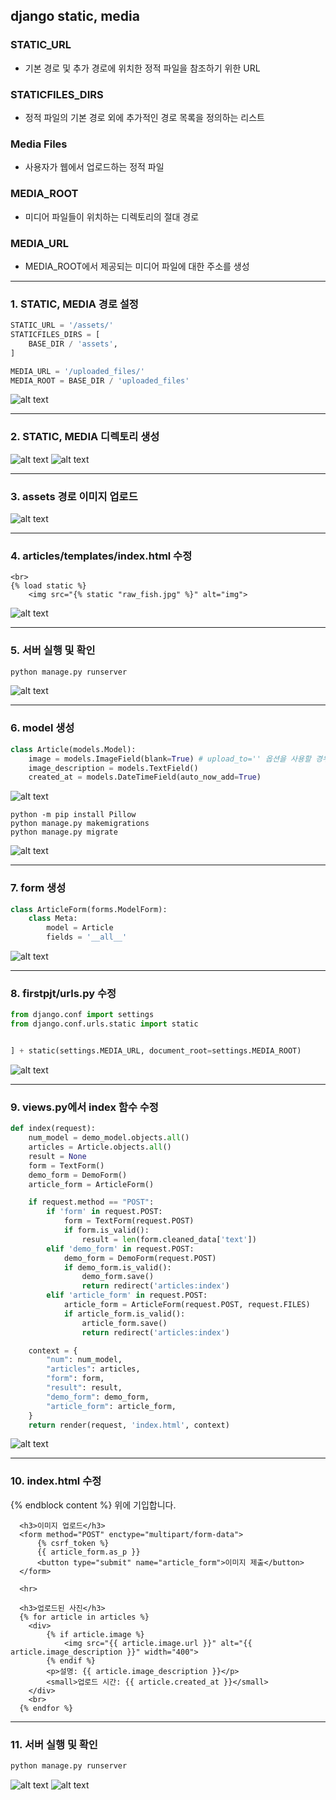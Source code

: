## django static, media

### STATIC_URL
- 기본 경로 및 추가 경로에 위치한 정적 파일을 참조하기 위한 URL

### STATICFILES_DIRS
- 정적 파일의 기본 경로 외에 추가적인 경로 목록을 정의하는 리스트

### Media Files
- 사용자가 웹에서 업로드하는 정적 파일

### MEDIA_ROOT
- 미디어 파일들이 위치하는 디렉토리의 절대 경로

### MEDIA_URL
- MEDIA_ROOT에서 제공되는 미디어 파일에 대한 주소를 생성

---

### 1. STATIC, MEDIA 경로 설정
```python
STATIC_URL = '/assets/'
STATICFILES_DIRS = [
    BASE_DIR / 'assets',
]

MEDIA_URL = '/uploaded_files/'
MEDIA_ROOT = BASE_DIR / 'uploaded_files'
```
![alt text](images/image.png)

---

### 2. STATIC, MEDIA 디렉토리 생성
![alt text](images/image-1.png)
![alt text](images/image-2.png)

---

### 3. assets 경로 이미지 업로드
![alt text](images/image-3.png)

---

### 4. articles/templates/index.html 수정
```django
<br>
{% load static %}
    <img src="{% static "raw_fish.jpg" %}" alt="img">
```
![alt text](images/image-4.png)

---

### 5. 서버 실행 및 확인

```bash
python manage.py runserver
```
![alt text](images/image-5.png)


---

### 6. model 생성
```python
class Article(models.Model):
    image = models.ImageField(blank=True) # upload_to='' 옵션을 사용할 경우 MEDIA_ROOT 경로 아래에 upload_to에 지정한 폴더를 자동으로 생성하고 그 안에 파일을 저장한다.
    image_description = models.TextField()
    created_at = models.DateTimeField(auto_now_add=True)
```
![alt text](images/image-6.png)

```shell
python -m pip install Pillow
python manage.py makemigrations
python manage.py migrate
```
![alt text](images/image-7.png)

---

### 7. form 생성
```python
class ArticleForm(forms.ModelForm):
    class Meta:
        model = Article
        fields = '__all__' 
```
![alt text](images/image-9.png)

---

### 8. firstpjt/urls.py 수정
```python
from django.conf import settings
from django.conf.urls.static import static


] + static(settings.MEDIA_URL, document_root=settings.MEDIA_ROOT)
```
![alt text](images/image-13.png)

---

### 9. views.py에서 index 함수 수정
```python
def index(request):
    num_model = demo_model.objects.all()
    articles = Article.objects.all()
    result = None
    form = TextForm()
    demo_form = DemoForm()
    article_form = ArticleForm()

    if request.method == "POST":
        if 'form' in request.POST:
            form = TextForm(request.POST)
            if form.is_valid():
                result = len(form.cleaned_data['text'])
        elif 'demo_form' in request.POST:
            demo_form = DemoForm(request.POST)
            if demo_form.is_valid():
                demo_form.save()
                return redirect('articles:index')
        elif 'article_form' in request.POST:
            article_form = ArticleForm(request.POST, request.FILES)
            if article_form.is_valid():
                article_form.save()
                return redirect('articles:index')

    context = {
        "num": num_model,
        "articles": articles, 
        "form": form,
        "result": result,
        "demo_form": demo_form,
        "article_form": article_form,
    }
    return render(request, 'index.html', context)
```
![alt text](images/image-10.png)

---

### 10. index.html 수정
{% endblock content %} 위에 기입합니다.
```django
  <h3>이미지 업로드</h3>
  <form method="POST" enctype="multipart/form-data">
      {% csrf_token %}
      {{ article_form.as_p }}
      <button type="submit" name="article_form">이미지 제출</button>
  </form>

  <hr>

  <h3>업로드된 사진</h3>
  {% for article in articles %}
    <div>
        {% if article.image %}
            <img src="{{ article.image.url }}" alt="{{ article.image_description }}" width="400">
        {% endif %}
        <p>설명: {{ article.image_description }}</p>
        <small>업로드 시간: {{ article.created_at }}</small>
    </div>
    <br>
  {% endfor %}
```

---

### 11. 서버 실행 및 확인

```bash
python manage.py runserver
```
![alt text](images/image-11.png)
![alt text](images/image-12.png)